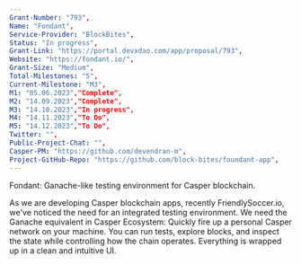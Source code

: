 ```yaml
---
Grant-Number: "793",
Name: "Fondant",
Service-Provider: "BlockBites",
Status: "In progress",
Grant-Link: "https://portal.devxdao.com/app/proposal/793",
Website: "https://fondant.io/",
Grant-Size: "Medium",
Total-Milestones: "5",
Current-Milestone: "M3",
M1: "05.06.2023","Complete",
M2: "14.09.2023","Complete",
M3: "14.10.2023","In progress",
M4: "14.11.2023","To Do",
M5: "14.12.2023","To Do",
Twitter: "",
Public-Project-Chat: "",
Casper-PM: "https://github.com/devendran-m",
Project-GitHub-Repo: "https://github.com/block-bites/foundant-app",
---
```

<!--lang:en--> 
Fondant: Ganache-like testing environment for Casper blockchain.

As we are developing Casper blockchain apps, recently FriendlySoccer.io, we've noticed the need for an integrated testing environment. We need the Ganache
equivalent in Casper Ecosystem: Quickly fire up a personal Casper network on your machine. You can run tests, explore blocks, and inspect the state while
controlling how the chain operates. Everything is wrapped up in a clean and intuitive UI.
<!--lang:es--] 
<!--lang:fr--] 
<!--lang:pl--] 
<!--lang:uk--] 
[!--lang:*-->  
